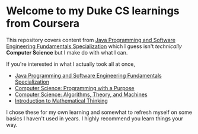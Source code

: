 # Welcome to my Duke CS learnings from Coursera

This repository covers content from [Java Programming and Software Engineering Fundamentals Specialization](https://www.coursera.org/specializations/java-programming) which I guess isn't *technically* **Computer Science** but I make do with what I can. 

If you're interested in what I actually took all at once,

- [Java Programming and Software Engineering Fundamentals Specialization](https://www.coursera.org/specializations/java-programming)
- [Computer Science: Programming with a Purpose](https://www.coursera.org/learn/cs-programming-java)
- [Computer Science: Algorithms, Theory, and Machines](https://www.coursera.org/learn/cs-algorithms-theory-machines)
- [Introduction to Mathematical Thinking](https://www.coursera.org/learn/mathematical-thinking)

I chose these for my own learning and somewhat to refresh myself on some basics I haven't used in years. I highly recommend you learn things your way.
